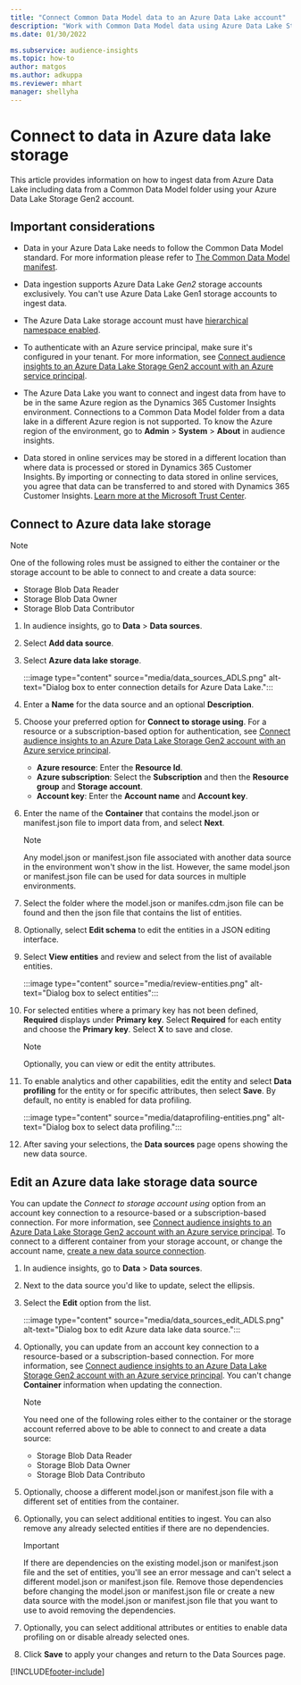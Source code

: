 ```yaml
---
title: "Connect Common Data Model data to an Azure Data Lake account"
description: "Work with Common Data Model data using Azure Data Lake Storage."
ms.date: 01/30/2022

ms.subservice: audience-insights
ms.topic: how-to
author: matgos
ms.author: adkuppa
ms.reviewer: mhart
manager: shellyha
---
```


# Connect to data in Azure data lake storage

This article provides information on how to ingest data from Azure Data Lake including data from a Common Data Model folder using your Azure Data Lake Storage Gen2 account.

## Important considerations

- Data in your Azure Data Lake needs to follow the Common Data Model standard. For more information please refer to [The Common Data Model manifest](https://docs.microsoft.com/common-data-model/sdk/manifest).

- Data ingestion supports Azure Data Lake *Gen2* storage accounts exclusively. You can't use Azure Data Lake Gen1 storage accounts to ingest data.

- The Azure Data Lake storage account must have [hierarchical namespace enabled](/azure/storage/blobs/data-lake-storage-namespace).
<!--- Is this still true? --->

- To authenticate with an Azure service principal, make sure it's configured in your tenant. For more information, see [Connect audience insights to an Azure Data Lake Storage Gen2 account with an Azure service principal](connect-service-principal.md).

- The Azure Data Lake you want to connect and ingest data from have to be in the same Azure region as the Dynamics 365 Customer Insights environment. Connections to a Common Data Model folder from a data lake in a different Azure region is not supported. To know the Azure region of the environment, go to **Admin** > **System** > **About** in audience insights.

- Data stored in online services may be stored in a different location than where data is processed or stored in Dynamics 365 Customer Insights. By importing or connecting to data stored in online services, you agree that data can be transferred to and stored with Dynamics 365 Customer Insights. [Learn more at the Microsoft Trust Center](https://www.microsoft.com/trust-center).

## Connect to Azure data lake storage

<!--- Explain blob roles --->

   > [!NOTE]
   > One of the following roles must be assigned to either the container or the storage account to be able to connect to and create a data source:
   >  - Storage Blob Data Reader
   >  - Storage Blob Data Owner
   >  - Storage Blob Data Contributor
  
1. In audience insights, go to **Data** > **Data sources**.

1. Select **Add data source**.

1. Select **Azure data lake storage**.

   :::image type="content" source="media/data_sources_ADLS.png" alt-text="Dialog box to enter connection details for Azure Data Lake.":::
   
1. Enter a **Name** for the data source and an optional **Description**.

1. Choose your preferred option for **Connect to storage using**. For a resource or a subscription-based option for authentication, see [Connect audience insights to an Azure Data Lake Storage Gen2 account with an Azure service principal](connect-service-principal.md).

   -  **Azure resource**: Enter the **Resource Id**.
   -  **Azure subscription**: Select the **Subscription** and then the **Resource group** and **Storage account**.
   -  **Account key**: Enter the **Account name** and **Account key**.

1. Enter the name of the **Container** that contains the model.json or manifest.json file to import data from, and select **Next**.
   > [!NOTE]
   > Any model.json or manifest.json file associated with another data source in the environment won't show in the list. However, the same model.json or manifest.json file can be used for data sources in multiple environments.

1. Select the folder where the model.json or manifes.cdm.json file can be found and then the json file that contains the list of entities.

1. Optionally, select **Edit schema** to edit the entities in a JSON editing interface.

1. Select **View entities** and review and select from the list of available entities. 

   :::image type="content" source="media/review-entities.png" alt-text="Dialog box to select entities":::

1. For selected entities where a primary key has not been defined, **Required** displays under **Primary key**. Select **Required** for each entity and choose the **Primary key**. Select **X** to save and close.

   > [!NOTE]
   > Optionally, you can view or edit the entity attributes.

1. To enable analytics and other capabilities, edit the entity and select **Data profiling** for the entity or for specific attributes, then select **Save**. By default, no entity is enabled for data profiling.

   :::image type="content" source="media/dataprofiling-entities.png" alt-text="Dialog box to select data profiling.":::

1. After saving your selections, the **Data sources** page opens showing the new data source.

## Edit an Azure data lake storage data source

You can update the *Connect to storage account using* option from an account key connection to a resource-based or a subscription-based connection. For more information, see [Connect audience insights to an Azure Data Lake Storage Gen2 account with an Azure service principal](connect-service-principal.md). To connect to a different container from your storage account, or change the account name, [create a new data source connection](#connect-to-azure-data-lake-storage).

1. In audience insights, go to **Data** > **Data sources**.

1. Next to the data source you'd like to update, select the ellipsis.

1. Select the **Edit** option from the list.

   :::image type="content" source="media/data_sources_edit_ADLS.png" alt-text="Dialog box to edit Azure data lake data source.":::
   
1. Optionally, you can update from an account key connection to a resource-based or a subscription-based connection. For more information, see [Connect audience insights to an Azure Data Lake Storage Gen2 account with an Azure service principal](connect-service-principal.md). You can't change **Container** information when updating the connection.

   > [!NOTE]
   > You need one of the following roles either to the container or the storage account referred above to be able to connect to and create a data source:
   >  - Storage Blob Data Reader
   >  - Storage Blob Data Owner
   >  - Storage Blob Data Contributo

1. Optionally, choose a different model.json or manifest.json file with a different set of entities from the container.

1. Optionally, you can select additional entities to ingest. You can also remove any already selected entities if there are no dependencies.

   > [!IMPORTANT]
   > If there are dependencies on the existing model.json or manifest.json file and the set of entities, you'll see an error message and can't select a different model.json or manifest.json file. Remove those dependencies before changing the model.json or manifest.json file or create a new data source with the model.json or manifest.json file that you want to use to avoid removing the dependencies.

1. Optionally, you can select additional attributes or entities to enable data profiling on or disable already selected ones.

1. Click **Save** to apply your changes and return to the Data Sources page.

[!INCLUDE[footer-include](../includes/footer-banner.md)]
